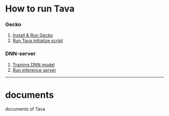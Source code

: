 # How to run Tava

### Gecko
1. [Install & Run Gecko](./gecko.md#install--run-gecko)
2. [Run Tava initialize script](./gecko.md#run-tava-initialize-script)

### DNN-server
1. [Training DNN model](./DNN-server.md#training-model)
2. [Run inference server](./DNN-server.md#run-inference-server)

---

# documents
documents of Tava
